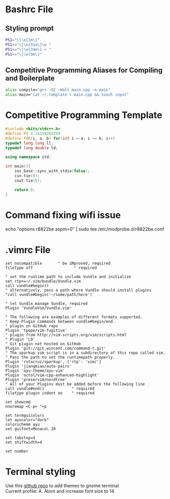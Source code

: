 # Bashrc File
## Styling prompt
```bash
PS1="\[\e[1m\]"
PS1+="\[\e[31m\]\w "
PS1+="\[\e[34m\]-> "
PS1+="\[\e[0m\]"
```
## Competitive Programming Aliases for Compiling and Boilerplate
```bash
alias compile="g++ -O2 -Wall main.cpp -o main"
alias main="cat ~/.template > main.cpp && touch input"
```

# Competitive Programming Template
```c++
#include <bits/stdc++.h>
#define PI 3.14159265359
#define FOR(i, a, b) for(int i = a; i <= b; i++)
typedef long long ll;
typedef long double ld;

using namespace std;

int main(){
    ios_base::sync_with_stdio(false);
    cin.tie(0);
    cout.tie(0);

    return 0;
}
```
# Command fixing wifi issue
echo "options r8822be aspm=0" | sudo tee /etc/modprobe.d/r8822be.conf

# .vimrc File
```vim
set nocompatible       " be iMproved, required
filetype off                  " required

" set the runtime path to include Vundle and initialize
set rtp+=~/.vim/bundle/Vundle.vim
call vundle#begin()
" alternatively, pass a path where Vundle should install plugins
"call vundle#begin('~/some/path/here')

" let Vundle manage Vundle, required
Plugin 'VundleVim/Vundle.vim'

" The following are examples of different formats supported.
" Keep Plugin commands between vundle#begin/end.
" plugin on GitHub repo
Plugin 'tpope/vim-fugitive'
" plugin from http://vim-scripts.org/vim/scripts.html
" Plugin 'L9'
" Git plugin not hosted on GitHub
Plugin 'git://git.wincent.com/command-t.git'
" The sparkup vim script is in a subdirectory of this repo called vim.
" Pass the path to set the runtimepath properly.
Plugin 'rstacruz/sparkup', {'rtp': 'vim/'}
Plugin 'jiangmiao/auto-pairs'
Plugin 'ayu-theme/ayu-vim'
Plugin 'octol/vim-cpp-enhanced-highlight'
Plugin 'preservim/nerdtree'
" All of your Plugins must be added before the following line
call vundle#end()            " required
filetype plugin indent on    " required

set showcmd
nnoremap <C-p> "+p

set termguicolors
let ayucolor="dark"
colorscheme ayu
set guifont=Monaco\ 20

set tabstop=4
set shiftwidth=4

set number
```
# Terminal styling
Use this [github repo](https://github.com/Mayccoll/Gogh) to add themes to gnome terminal <br />
Current profile: A. Atom and increase font size to 14
